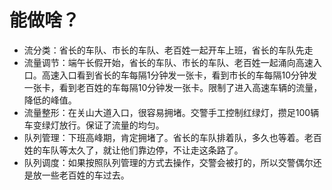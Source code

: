 # 能做啥？

* 流分类：省长的车队、市长的车队、老百姓一起开车上班，省长的车队先走
* 流量调节：端午长假开始，省长的车队、市长的车队、老百姓一起涌向高速入口。高速入口看到省长的车每隔1分钟发一张卡，看到市长的车每隔10分钟发一张卡，看到老百姓的车每隔10分钟发一张卡。限制了进入高速车辆的流量，降低的峰值。
* 流量整形：在关山大道入口，很容易拥堵。交警手工控制红绿灯，攒足100辆车变绿灯放行。保证了流量的均匀。
* 队列管理：下班高峰期，肯定拥堵了。省长的车队排着队，多久也等着。老百姓的车队等太久了，就让他们靠边停，不让走这条路了。
* 队列调度：如果按照队列管理的方式去操作，交警会被打的，所以交警偶尔还是放一些老百姓的车过去。




